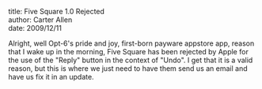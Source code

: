 title: Five Square 1.0 Rejected  
author: Carter Allen  
date: 2009/12/11  

Alright, well Opt-6's pride and joy, first-born payware appstore app, reason that I wake up in the morning, Five Square has been rejected by Apple for the use of the "Reply" button in the context of "Undo". I get that it is a valid reason, but this is where we just need to have them send us an email and have us fix it in an update.
